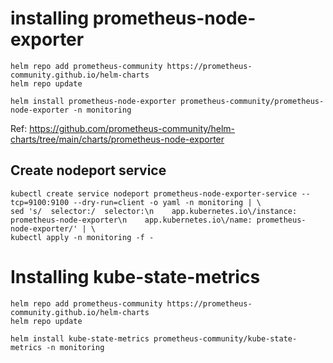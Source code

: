 # installing prometheus-node-exporter

```
helm repo add prometheus-community https://prometheus-community.github.io/helm-charts
helm repo update

helm install prometheus-node-exporter prometheus-community/prometheus-node-exporter -n monitoring
```
Ref: https://github.com/prometheus-community/helm-charts/tree/main/charts/prometheus-node-exporter

## Create nodeport service

```
kubectl create service nodeport prometheus-node-exporter-service --tcp=9100:9100 --dry-run=client -o yaml -n monitoring | \
sed 's/  selector:/  selector:\n    app.kubernetes.io\/instance: prometheus-node-exporter\n    app.kubernetes.io\/name: prometheus-node-exporter/' | \
kubectl apply -n monitoring -f -
```

# Installing kube-state-metrics

```
helm repo add prometheus-community https://prometheus-community.github.io/helm-charts
helm repo update

helm install kube-state-metrics prometheus-community/kube-state-metrics -n monitoring

```
